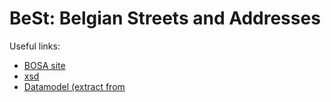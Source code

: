 # BeSt: Belgian Streets and Addresses

Useful links:
- [BOSA site](https://dtservices.bosa.be/nl/services/service-integrator-fsb/catalogue-service-integrator/bestservices-s332)
- [xsd](https://vocab.belgif.be/ns)
- [Datamodel (extract from ](https://github.com/belgif/thematic/blob/master/BeSt/Address.bmp)

